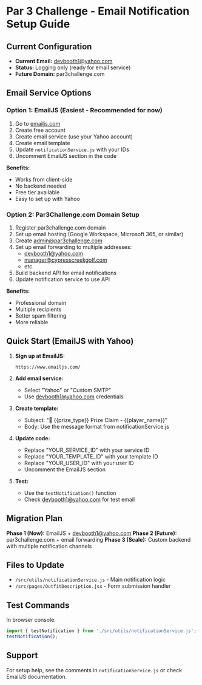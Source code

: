 # Par 3 Challenge - Email Notification Setup Guide

## Current Configuration
- **Current Email:** devbooth1@yahoo.com
- **Status:** Logging only (ready for email service)
- **Future Domain:** par3challenge.com

## Email Service Options

### Option 1: EmailJS (Easiest - Recommended for now)
1. Go to [emailjs.com](https://www.emailjs.com/)
2. Create free account
3. Create email service (use your Yahoo account)
4. Create email template
5. Update `notificationService.js` with your IDs
6. Uncomment EmailJS section in the code

**Benefits:** 
- Works from client-side
- No backend needed
- Free tier available
- Easy to set up with Yahoo

### Option 2: Par3Challenge.com Domain Setup
1. Register par3challenge.com domain
2. Set up email hosting (Google Workspace, Microsoft 365, or similar)
3. Create admin@par3challenge.com
4. Set up email forwarding to multiple addresses:
   - devbooth1@yahoo.com
   - manager@cypresscreekgolf.com
   - etc.
5. Build backend API for email notifications
6. Update notification service to use API

**Benefits:**
- Professional domain
- Multiple recipients
- Better spam filtering
- More reliable

## Quick Start (EmailJS with Yahoo)

1. **Sign up at EmailJS:**
   ```
   https://www.emailjs.com/
   ```

2. **Add email service:**
   - Select "Yahoo" or "Custom SMTP"
   - Use devbooth1@yahoo.com credentials

3. **Create template:**
   - Subject: "🚨 {{prize_type}} Prize Claim - {{player_name}}"
   - Body: Use the message format from notificationService.js

4. **Update code:**
   - Replace "YOUR_SERVICE_ID" with your service ID
   - Replace "YOUR_TEMPLATE_ID" with your template ID  
   - Replace "YOUR_USER_ID" with your user ID
   - Uncomment the EmailJS section

5. **Test:**
   - Use the `testNotification()` function
   - Check devbooth1@yahoo.com for test email

## Migration Plan

**Phase 1 (Now):** EmailJS + devbooth1@yahoo.com
**Phase 2 (Future):** par3challenge.com + email forwarding
**Phase 3 (Scale):** Custom backend with multiple notification channels

## Files to Update

- `/src/utils/notificationService.js` - Main notification logic
- `/src/pages/OutfitDescription.jsx` - Form submission handler

## Test Commands

In browser console:
```javascript
import { testNotification } from './src/utils/notificationService.js';
testNotification();
```

## Support

For setup help, see the comments in `notificationService.js` or check EmailJS documentation.
